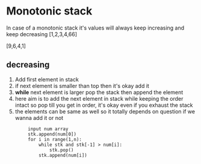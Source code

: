 # Monotonic stack

In case of a monotonic stack it's values will always keep increasing and keep decreasing
[1,2,3,4,66]


[9,6,4,1]


## decreasing 
1. Add first element in stack
2. if next element is smaller than top then it's okay add it
3. **while** next element is larger pop the stack then append the element
4. here aim is to add the next element in stack while keeping the order intact so pop till you get in order, it's okay even if you exhaust the stack
5. the elements can be same as well so it totally depends on question if we wanna add it or not

```
        input num array
        stk.append(num[0])
        for i in range(1,n):
            while stk and stk[-1] > num[i]:
                stk.pop()
            stk.append(num[i])
```
